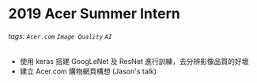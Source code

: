 # 2019 Acer Summer Intern
###### tags: `Acer.com` `Image Quality` `AI`

* 使用 keras 搭建 GoogLeNet 及 ResNet 進行訓練，去分辨影像品質的好壞
* 建立 Acer.com 購物網頁構想 (Jason's talk)
